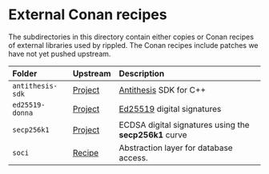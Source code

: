 # External Conan recipes

The subdirectories in this directory contain either copies or Conan recipes
of external libraries used by rippled.
The Conan recipes include patches we have not yet pushed upstream.

| Folder          | Upstream                                     | Description |
|:----------------|:---------------------------------------------|:------------|
| `antithesis-sdk`| [Project](https://github.com/antithesishq/antithesis-sdk-cpp/) | [Antithesis](https://antithesis.com/docs/using_antithesis/sdk/cpp/overview.html) SDK for C++ |
| `ed25519-donna` | [Project](https://github.com/floodyberry/ed25519-donna) | [Ed25519](http://ed25519.cr.yp.to/) digital signatures |
| `secp256k1`     | [Project](https://github.com/bitcoin-core/secp256k1)    | ECDSA digital signatures using the **secp256k1** curve |
| `soci`          | [Recipe](https://github.com/conan-io/conan-center-index/tree/master/recipes/soci)    | Abstraction layer for database access. |
